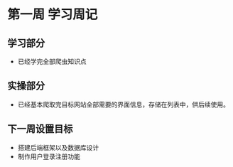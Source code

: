 # 第一周 学习周记

## 学习部分
- 已经学完全部爬虫知识点

## 实操部分
- 已经基本爬取完目标网站全部需要的界面信息，存储在列表中，供后续使用。

## 下一周设置目标
- 搭建后端框架以及数据库设计
- 制作用户登录注册功能
